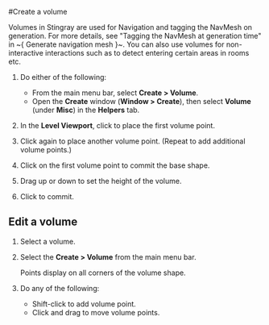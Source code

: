 #Create a volume

Volumes in Stingray are used for Navigation and tagging the NavMesh on generation. For more details, see "Tagging the NavMesh at generation time" in ~{ Generate navigation mesh }~. You can also use volumes for non-interactive interactions such as to detect entering certain areas in rooms etc.

1. Do either of the following:

	- From the main menu bar, select **Create > Volume**.
	- Open the **Create** window (**Window > Create**), then select **Volume** (under **Misc**) in the **Helpers** tab.

2. In the **Level Viewport**, click to place the first volume point.

4. Click again to place another volume point. (Repeat to add additional volume points.)

5. Click on the first volume point to commit the base shape.

6. Drag up or down to set the height of the volume.

7. Click to commit.


## Edit a volume

1. Select a volume.

2. Select the **Create > Volume** from the main menu bar.

	Points display on all corners of the volume shape.

3. Do any of the following:
 	- Shift-click to add volume point.
 	- Click and drag to move volume points.
